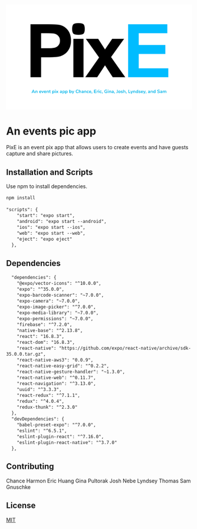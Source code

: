 ![logo](https://github.com/team-photo-app/photo-app/blob/master/pixe-5.png)

# An events pic app

PixE is an event pix app that allows users to create events and have guests capture and share pictures.

## Installation and Scripts

Use npm to install dependencies.

```
npm install

"scripts": {
    "start": "expo start",
    "android": "expo start --android",
    "ios": "expo start --ios",
    "web": "expo start --web",
    "eject": "expo eject"
  },
```

## Dependencies

```
  "dependencies": {
    "@expo/vector-icons": "^10.0.0",
    "expo": "^35.0.0",
    "expo-barcode-scanner": "~7.0.0",
    "expo-camera": "~7.0.0",
    "expo-image-picker": "^7.0.0",
    "expo-media-library": "~7.0.0",
    "expo-permissions": "~7.0.0",
    "firebase": "^7.2.0",
    "native-base": "^2.13.8",
    "react": "16.8.3",
    "react-dom": "16.8.3",
    "react-native": "https://github.com/expo/react-native/archive/sdk-35.0.0.tar.gz",
    "react-native-aws3": "0.0.9",
    "react-native-easy-grid": "^0.2.2",
    "react-native-gesture-handler": "~1.3.0",
    "react-native-web": "^0.11.7",
    "react-navigation": "^3.13.0",
    "uuid": "^3.3.3",
    "react-redux": "^7.1.1",
    "redux": "^4.0.4",
    "redux-thunk": "^2.3.0"
  },
  "devDependencies": {
    "babel-preset-expo": "^7.0.0",
    "eslint": "^6.5.1",
    "eslint-plugin-react": "^7.16.0",
    "eslint-plugin-react-native": "^3.7.0"
  },
```

## Contributing
Chance Harmon
Eric Huang
Gina Pultorak
Josh Nebe
Lyndsey Thomas
Sam Gnuschke

## License
[MIT](https://choosealicense.com/licenses/mit/)
